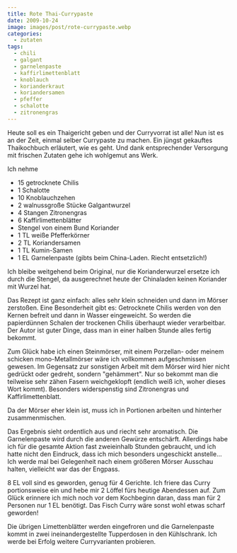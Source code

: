```yaml
---
title: Rote Thai-Currypaste
date: 2009-10-24
image: images/post/rote-currypaste.webp
categories: 
  - zutaten
tags: 
  - chili
  - galgant
  - garnelenpaste
  - kaffirlimettenblatt
  - knoblauch
  - korianderkraut
  - koriandersamen
  - pfeffer
  - schalotte
  - zitronengras
---
```


Heute soll es ein Thaigericht geben und der Curryvorrat ist alle! Nun ist es an der Zeit, einmal selber Currypaste zu machen. Ein jüngst gekauftes Thaikochbuch erläutert, wie es geht. Und dank entsprechender Versorgung mit frischen Zutaten gehe ich wohlgemut ans Werk.

Ich nehme

* 15 getrocknete Chilis
* 1 Schalotte 
* 10 Knoblauchzehen 
* 2 walnussgroße Stücke Galgantwurzel 
* 4 Stangen Zitronengras 
* 6 Kaffirlimettenblätter 
* Stengel von einem Bund Koriander 
* 1 TL weiße Pfefferkörner 
* 2 TL Koriandersamen 
* 1 TL Kumin-Samen 
* 1 EL Garnelenpaste (gibts beim China-Laden. Riecht entsetzlich!)

Ich bleibe weitgehend beim Original, nur die Korianderwurzel ersetze ich durch die Stengel, da ausgerechnet heute der Chinaladen keinen Koriander mit Wurzel hat.

Das Rezept ist ganz einfach: alles sehr klein schneiden und dann im Mörser zerstoßen. Eine Besonderheit gibt es: Getrocknete Chilis werden von den Kernen befreit und dann in Wasser eingeweicht. So werden die papierdünnen Schalen der trockenen Chilis überhaupt wieder verarbeitbar. Der Autor ist guter Dinge, dass man in einer halben Stunde alles fertig bekommt.

Zum Glück habe ich einen Steinmörser, mit einem Porzellan- oder meinem schicken mono-Metallmörser wäre ich vollkommen aufgeschmissen gewesen. Im Gegensatz zur sonstigen Arbeit mit dem Mörser wird hier nicht gedrückt oder gedreht, sondern "gehämmert". Nur so bekommt man die teilweise sehr zähen Fasern weichgeklopft (endlich weiß ich, woher dieses Wort kommt). Besonders widerspenstig sind Zitronengras und Kaffirlimettenblatt.

Da der Mörser eher klein ist, muss ich in Portionen arbeiten und hinterher zusammenmischen.

Das Ergebnis sieht ordentlich aus und riecht sehr aromatisch. Die Garnelenpaste wird durch die anderen Gewürze entschärft. Allerdings habe ich für die gesamte Aktion fast zweieinhalb Stunden gebraucht, und ich hatte nicht den Eindruck, dass ich mich besonders ungeschickt anstelle... Ich werde mal bei Gelegenheit nach einem größeren Mörser Ausschau halten, vielleicht war das der Engpass.

8 EL voll sind es geworden, genug für 4 Gerichte. Ich friere das Curry portionsweise ein und hebe mir 2 Löffel fürs heutige Abendessen auf. Zum Glück erinnere ich mich noch vor dem Kochbeginn daran, dass man für 2 Personen nur 1 EL benötigt. Das Fisch Curry wäre sonst wohl etwas scharf geworden!

Die übrigen Limettenblätter werden eingefroren und die Garnelenpaste kommt in zwei ineinandergestellte Tupperdosen in den Kühlschrank. Ich werde bei Erfolg weitere Curryvarianten probieren.
